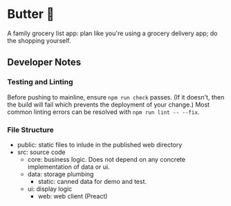 # Butter 🧈

A family grocery list app: plan like you're using a grocery delivery app; do the
shopping yourself.

## Developer Notes
### Testing and Linting

Before pushing to mainline, ensure `npm run check` passes. (If it doesn't, then
the build will fail which prevents the deployment of your change.) Most common
linting errors can be resolved with `npm run lint -- --fix`.

### File Structure

- public: static files to inlude in the published web directory
- src: source code
  - core: business logic. Does not depend on any concrete implementation of data or ui.
  - data: storage plumbing
    - static: canned data for demo and test.
  - ui: display logic
    - web: web client (Preact)

